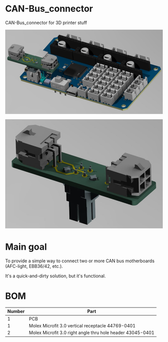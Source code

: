 # CAN-Bus_connector
CAN-Bus_connector for 3D printer stuff

![Alt text](images/board_plus_connector.jpg)

![Alt text](images/connector.jpg)

# Main goal
To provide a simple way to connect two or more CAN bus motherboards (AFC-light, EBB36/42, etc.).

It's a quick-and-dirty solution, but it's functional.


#  BOM

| Number | Part |
| ------ | ---- |
| 1 | PCB |
| 1 | Molex Microfit 3.0 vertical receptacle 44769-0401 |
| 2 | Molex Microfit 3.0 right angle thru hole header 43045-0401  |

